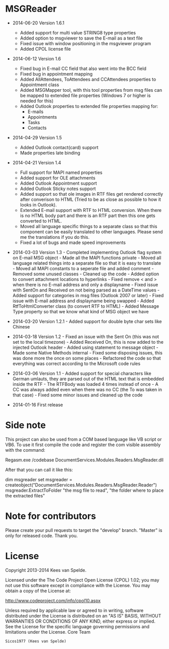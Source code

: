 MSGReader
=========

- 2014-06-20 Version 1.6.1
    - Added support for multi value STRING8 type properties
    - Added option to msgviewer to save the E-mail as a text file
    - Fixed issue with window positioning in the msgviewer program
    - Added CPOL license file


- 2014-06-12 Version 1.6
    - Fixed bug in E-mail CC field that also went into the BCC field
    - Fixed bug in appointment mapping
    - Added AllAttendees, ToAttendees and CCAttendees properties to Appointment class
    - Added MSGMapper tool, with this tool properties from msg files can be mapped to extended file properties 
      (Windows 7 or higher is needed for this)
    - Added Outlook properties to extended file properties mapping for:
        - E-mails
        - Appointments
        - Tasks
        - Contacts

- 2014-04-29 Version 1.5
    - Added Outlook contact(card) support
    - Made properties late binding

- 2014-04-21 Version 1.4

    - Full support for MAPI named properties
    - Added support for OLE attachments
    - Added Outlook Appointment support
    - Added Outlook Sticky notes support
    - Added support so that ole images in RTF files get rendered correctly after converison to HTML (Tried to be as        close as possible to how it looks in Outlook).
    - Extended E-mail support with RTF to HTML conversion. When there is no HTML body part and there is an RTF part 
      then this one gets converted to HTML.
    - Moved all language specific things to a separate class so that this component can be easily translated to other       languages. Please send me the translations if you do this.
    - Fixed a lot of bugs and made speed improvements

- 2014-03-03 Version 1.3
      - Completed implementing Outlook flag system on E-mail MSG object
      - Made all the MAPI functions private
      - Moved all language related things into a separate file so that it is easy to translate
      - Moved all MAPI constants to a seperate file and added comment
      - Removed some unused classes
      - Cleaned up the code
      - Added option to convert attachment locations to hyperlinks
      - Fixed remove < and > when there is no E-mail address and only a displayname
      - Fixed issue with SentOn and Received on not being parsed as a DateTime values
      - Added support for categories in msg files (Outlook 2007 or later)
      - Fixed issue with E-mail address and displayname being swapped
      - Added RtfToHtmlConverter class (to convert RTF to HTML)
      - Added Message Type property so that we know what kind of MSG object we have

- 2014-03-20 Version 1.2.1
      -  Added support for double byte char sets like Chinese

- 2014-03-18 Version 1.2
      -  Fixed an issue with the Sent On (this was not set to the local timezone)
      -  Added Received On, this is now added to the injected Outlook header
      -  Added using statement to message object
      -  Made some Native Methods internal
      -  Fixed some disposing issues, this was done more the once on some places
      -  Refactored the code so that everything was correct according to the Microsoft code rules


- 2014-03-06 Version 1.1
      -  Added support for special characters like German umlauts, they are parsed out of the HTML text that is                 embedded inside the RTF
      -  The RTFBody was loaded 4 times instead of once
      -  A CC was always added even when there was no CC (the To was taken in that case)
      -  Fixed some minor issues and cleaned up the code 

      
- 2014-01-16 First release


Side note
=========

This project can also be used from a COM based language like VB script or VB6.
To use it first compile the code and register the com visible assembly with the command:

Regasm.exe /codebase DocumentServices.Modules.Readers.MsgReader.dll

After that you can call it like this:

dim msgreader
set msgreader = createobject("DocumentServices.Modules.Readers.MsgReader.Reader")
msgreader.ExtractToFolder "the msg file to read", "the folder where to place the extracted files"

Note for contributors
=====================

Please create your pull requests to target the "develop" branch. "Master" is only for released code. Thank you.

License
=======

Copyright 2013-2014 Kees van Spelde.

Licensed under the The Code Project Open License (CPOL) 1.02; you may not use this software except in compliance with the License. You may obtain a copy of the License at:

http://www.codeproject.com/info/cpol10.aspx

Unless required by applicable law or agreed to in writing, software distributed under the License is distributed on an "AS IS" BASIS, WITHOUT WARRANTIES OR CONDITIONS OF ANY KIND, either express or implied. See the License for the specific language governing permissions and limitations under the License.
Core Team

    Sicos1977 (Kees van Spelde)

